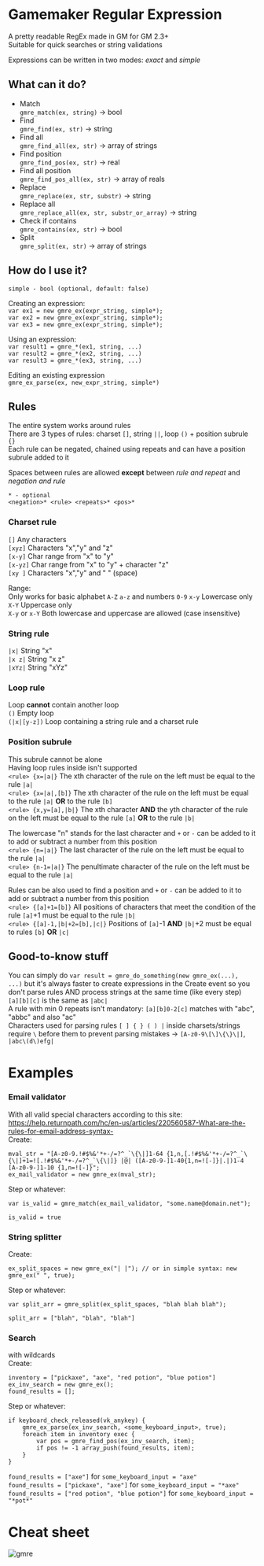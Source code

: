 # Gamemaker Regular Expression
A pretty readable RegEx made in GM for GM 2.3+  
Suitable for quick searches or string validations  
  
Expressions can be written in two modes: *exact* and *simple*  
  
## What can it do?
- Match  
`gmre_match(ex, string)` -> bool  
- Find  
`gmre_find(ex, str)` -> string  
- Find all  
`gmre_find_all(ex, str)` -> array of strings  
- Find position  
`gmre_find_pos(ex, str)` -> real  
- Find all position  
`gmre_find_pos_all(ex, str)` -> array of reals  
- Replace  
`gmre_replace(ex, str, substr)` -> string  
- Replace all  
`gmre_replace_all(ex, str, substr_or_array)` -> string  
- Check if contains  
`gmre_contains(ex, str)` -> bool  
- Split  
`gmre_split(ex, str)` -> array of strings  
  
## How do I use it?
`simple - bool (optional, default: false)`  
  
Creating an expression:  
`var ex1 = new gmre_ex(expr_string, simple*);`  
`var ex2 = new gmre_ex(expr_string, simple*);`  
`var ex3 = new gmre_ex(expr_string, simple*);`  
  
Using an expression:  
`var result1 = gmre_*(ex1, string, ...)`  
`var result2 = gmre_*(ex2, string, ...)`  
`var result3 = gmre_*(ex3, string, ...)`  
  
Editing an existing expression  
`gmre_ex_parse(ex, new_expr_string, simple*)`  
  
## Rules
The entire system works around rules  
There are 3 types of rules: charset `[]`, string `||`, loop `()` + position subrule `{}`  
Each rule can be negated, chained using repeats and can have a position subrule added to it  
  
Spaces between rules are allowed **except** between *rule and repeat* and *negation and rule*  
  
`* - optional`  
`<negation>* <rule> <repeats>* <pos>*`  
  
### Charset	rule
`[]` Any characters  
`[xyz]` Characters "x","y" and "z"  
`[x-y]` Char range from "x" to "y"  
`[x-yz]` Char range from "x" to "y" + character "z"  
`[xy ]` Characters "x","y" and " " (space)  
  
Range:  
Only works for basic alphabet `A-Z` `a-z` and numbers `0-9`
`x-y` Lowercase only  
`X-Y` Uppercase only  
`X-y` or `x-Y` Both lowercase and uppercase are allowed (case insensitive)  

### String rule
`|x|` String "x"  
`|x z|` String "x z"  
`|xYz|` String "xYz"  
  
### Loop rule
Loop **cannot** contain another loop  
`()` Empty loop  
`(|x|[y-z])` Loop containing a string rule and a charset rule  

### Position subrule
This subrule cannot be alone  
Having loop rules inside isn't supported  
`<rule> {x=|a|}` The xth character of the rule on the left must be equal to the rule `|a|`  
`<rule> {x=|a|,[b]}` The xth character of the rule on the left must be equal to the rule `|a|` **OR** to the rule `[b]`  
`<rule> {x,y=[a],|b|}` The xth character **AND** the yth character of the rule on the left must be equal to the rule `[a]` **OR** to the rule `|b|`  

The lowercase "n" stands for the last character and `+` or `-` can be added to it to add or subtract a number from this position  
`<rule> {n=|a|}` The last character of the rule on the left must be equal to the rule `|a|`  
`<rule> {n-1=|a|}` The penultimate character of the rule on the left must be equal to the rule `|a|`  
  
Rules can be also used to find a position and `+` or `-` can be added to it to add or subtract a number from this position  
`<rule> {[a]+1=[b]}` All positions of characters that meet the condition of the rule `[a]`+1 must be equal to the rule `|b|`  
`<rule> {[a]-1,|b|+2=[b],|c|}` Positions of `[a]`-1 **AND** `|b|`+2 must be equal to rules `[b]` **OR** `|c|`  
  
## Good-to-know stuff
You can simply do `var result = gmre_do_something(new gmre_ex(...), ...)` but it's always faster to create expressions in the Create event so you don't parse rules AND process strings at the same time (like every step)  
`[a][b][c]` is the same as `|abc|`  
A rule with min 0 repeats isn't mandatory: `[a][b]0-2[c]` matches with "abc", "abbc" and also "ac"  
Characters used for parsing rules `[ ] { } ( ) |` inside charsets/strings require `\` before them to prevent parsing mistakes -> `[A-z0-9\[\]\{\}\|]`, `|abc\(d\)efg|`
  
# Examples
### Email validator 
With all valid special characters according to this site: https://help.returnpath.com/hc/en-us/articles/220560587-What-are-the-rules-for-email-address-syntax-  
Create:  
```
mval_str = "[A-z0-9.!#$%&'*+-/=?^_`\{\|]1-64 {1,n,[.!#$%&'*+-/=?^_`\{\|]+1=![.!#$%&'*+-/=?^_`\{\|]} |@| ([A-z0-9-]1-40{1,n=![-]}|.|)1-4 [A-z0-9-]1-10 {1,n=![-]}";
ex_mail_validator = new gmre_ex(mval_str);
```
Step or whatever:  
```
var is_valid = gmre_match(ex_mail_validator, "some.name@domain.net");
```  
`is_valid = true`  
  
### String splitter
Create:  
```
ex_split_spaces = new gmre_ex("| |"); // or in simple syntax: new gmre_ex(" ", true);
```
Step or whatever:  
```
var split_arr = gmre_split(ex_split_spaces, "blah blah blah");
```
`split_arr = ["blah", "blah", "blah"]`  
  
### Search
with wildcards  
Create:   
```
inventory = ["pickaxe", "axe", "red potion", "blue potion"]
ex_inv_search = new gmre_ex();
found_results = [];
```
Step or whatever:  
```
if keyboard_check_released(vk_anykey) {
	gmre_ex_parse(ex_inv_search, <some_keyboard_input>, true);
	foreach item in inventory exec {
		var pos = gmre_find_pos(ex_inv_search, item);
		if pos != -1 array_push(found_results, item);
	}
}
```
`found_results = ["axe"]` for `some_keyboard_input = "axe"`  
`found_results = ["pickaxe", "axe"]` for `some_keyboard_input = "*axe"`  
`found_results = ["red potion", "blue potion"]` for `some_keyboard_input = "*pot*"`  
  
# Cheat sheet
![gmre](https://user-images.githubusercontent.com/68820052/201385231-ae57f772-6879-4771-ac45-23c4c25d38a6.png)


